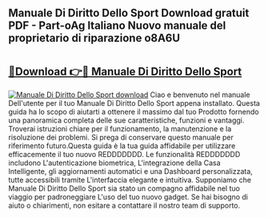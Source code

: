 ## Manuale Di Diritto Dello Sport Download gratuit PDF - Part-oAg Italiano Nuovo manuale del proprietario di riparazione o8A6U

# <h2><a href="http://dfgiu7.blite.top/?on=Manuale+Di+Diritto+Dello+Sport">🔗Download 👉🔴 Manuale Di Diritto Dello Sport</a></h2>

[![Manuale Di Diritto Dello Sport download](https://i.imgur.com/lujVjoI.png)](http://dfgiu7.blite.top/?on=Manuale+Di+Diritto+Dello+Sport)
Ciao e benvenuto nel manuale Dell'utente per il tuo Manuale Di Diritto Dello Sport appena installato. Questa guida ha lo scopo di aiutarti a ottenere il massimo dal tuo Prodotto fornendo una panoramica completa delle sue caratteristiche, funzioni e vantaggi. Troverai istruzioni chiare per il funzionamento, la manutenzione e la risoluzione dei problemi. Si prega di conservare questo manuale per riferimento futuro.Questa guida è la tua guida affidabile per utilizzare efficacemente il tuo nuovo REDDDDDDD. Le funzionalità REDDDDDDD includono L'autenticazione biometrica, L'integrazione della Casa Intelligente, gli aggiornamenti automatici e una Dashboard personalizzata, tutte accessibili tramite L'interfaccia elegante e intuitiva. Supponiamo che Manuale Di Diritto Dello Sport sia stato un compagno affidabile nel tuo viaggio per padroneggiare L'uso del tuo nuovo gadget. Se hai bisogno di aiuto o chiarimenti, non esitare a contattare il nostro team di supporto.
